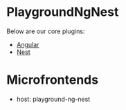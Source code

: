 # PlaygroundNgNest
Below are our core plugins:
- [Angular](https://angular.io)
- [Nest](https://nestjs.com)

# Microfrontends
- host: playground-ng-nest
